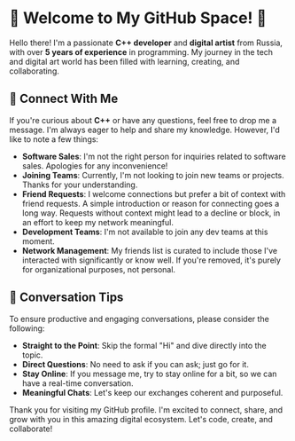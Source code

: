 # 🎉 Welcome to My GitHub Space! 🎉

Hello there! I'm a passionate **C++ developer** and **digital artist** from Russia, with over **5 years of experience** in programming. My journey in the tech and digital art world has been filled with learning, creating, and collaborating.

## 🤝 Connect With Me

If you're curious about **C++** or have any questions, feel free to drop me a message. I'm always eager to help and share my knowledge. However, I'd like to note a few things:

- **Software Sales**: I'm not the right person for inquiries related to software sales. Apologies for any inconvenience!
- **Joining Teams**: Currently, I'm not looking to join new teams or projects. Thanks for your understanding.
- **Friend Requests**: I welcome connections but prefer a bit of context with friend requests. A simple introduction or reason for connecting goes a long way. Requests without context might lead to a decline or block, in an effort to keep my network meaningful.
- **Development Teams**: I'm not available to join any dev teams at this moment.
- **Network Management**: My friends list is curated to include those I've interacted with significantly or know well. If you're removed, it's purely for organizational purposes, not personal.

## 💬 Conversation Tips

To ensure productive and engaging conversations, please consider the following:

- **Straight to the Point**: Skip the formal "Hi" and dive directly into the topic.
- **Direct Questions**: No need to ask if you can ask; just go for it.
- **Stay Online**: If you message me, try to stay online for a bit, so we can have a real-time conversation.
- **Meaningful Chats**: Let's keep our exchanges coherent and purposeful.

Thank you for visiting my GitHub profile. I'm excited to connect, share, and grow with you in this amazing digital ecosystem. Let's code, create, and collaborate!

